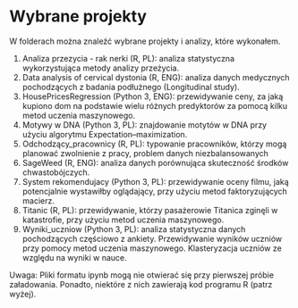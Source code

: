 # Wybrane projekty

W folderach można znaleźć wybrane projekty i analizy, które wykonałem.

1) Analiza przezycia - rak nerki (R, PL): analiza statystyczna wykorzystująca metody analizy przeżycia.
2) Data analysis of cervical dystonia (R, ENG): analiza danych medycznych pochodzących z badania podłużnego (Longitudinal study).
3) HousePricesRegression (Python 3, ENG): przewidywanie ceny, za jaką kupiono dom na podstawie wielu różnych predyktorów za pomocą kilku metod uczenia maszynowego.
4) Motywy w DNA (Python 3, PL): znajdowanie motytów w DNA przy użyciu algorytmu Expectation–maximization.
5) Odchodzący_pracownicy (R, PL): typowanie pracowników, którzy mogą planować zwolnienie z pracy, problem danych niezbalansowanych
6) SageWeed (R, ENG): analiza danych porównująca skuteczność środków chwastobójczych.
7) System rekomendujacy (Python 3, PL): przewidywanie oceny filmu, jaką potencjalnie wystawiłby oglądający, przy użyciu metod faktoryzujących macierz.
8) Titanic (R, PL): przewidywanie, którzy pasażerowie Titanica zginęli w katastrofie, przy użyciu metod uczenia maszynowego.
9) Wyniki_uczniow (Python 3, PL): analiza statystyczna danych pochodzących częściowo z ankiety. Przewidywanie wyników uczniów przy pomocy metod uczenia maszynowego. Klasteryzacja uczniów ze względu na wyniki w nauce.

Uwaga: Pliki formatu ipynb mogą nie otwierać się przy pierwszej próbie załadowania. Ponadto, niektóre z nich zawierają kod programu R (patrz wyżej).

